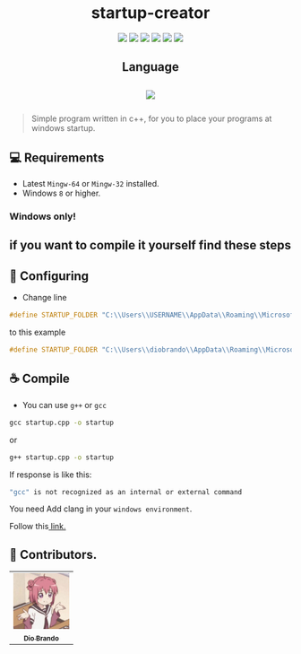 <h1 align="center">startup-creator</h1>
<p align="center">
  <img src="https://img.shields.io/github/issues/DioBruh/startup-creator">
  <img src="https://img.shields.io/github/forks/DioBruh/startup-creator">
  <img src="https://img.shields.io/github/stars/DioBruh/startup-creator">
  <img src="https://img.shields.io/github/license/DioBruh/startup-creator">
  <img src="https://img.shields.io/badge/startup-creator-2ea44f">
  <img src="https://img.shields.io/badge/License-MIT-purple">
</p>

<h2 align="center">
  <p>Language<br><br>
    <img src="https://github.com/DioBruh/startup-creator/blob/main/imgs/46140125-da084900-c26d-11e8-8ea7-c45ae6306309.png"width=100px>
  </p>
</h2>

> Simple program written in c++, for you to place your programs at windows startup.

## 💻 Requirements
* Latest `Mingw-64` or `Mingw-32` installed.
* Windows `8` or higher.

<h3>Windows only!</h3>

<h2>if you want to compile it yourself find these steps</h2>

## 📲 Configuring
* Change line 
```c++
#define STARTUP_FOLDER "C:\\Users\\USERNAME\\AppData\\Roaming\\Microsoft\\Windows\\Start Menu\\Programs\\Startup\\ARQUIVE.bat"
```
to this example
```c++
#define STARTUP_FOLDER "C:\\Users\\diobrando\\AppData\\Roaming\\Microsoft\\Windows\\Start Menu\\Programs\\Startup\\ARQUIVE.bat"
```


## ☕ Compile
* You can use `g++` or `gcc`

```cmd
gcc startup.cpp -o startup
```

or

```cmd
g++ startup.cpp -o startup
```

If response is like this:

```cmd
"gcc" is not recognized as an internal or external command
```

You need Add clang in your `windows environment`.

Follow this<a href="http://blog.johannesmp.com/2015/09/01/installing-clang-on-windows-pt2/"> link.</a>

## 🤝 Contributors.
<table>
    <td align="center">
      <a href="https://github.com/DioBruh/">
        <img src="https://github.com/OnlyFalopas/falopas-painel/blob/main/devs/87872423.jpg" width="100px;" alt="Foto do DIO"/><br>
        <sub>
          <b>Dio Brando</b>
        </sub>
      </a>
    </td>
  </tr>
</table>
